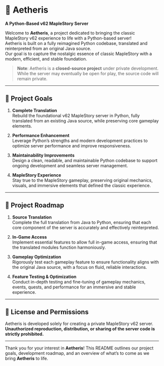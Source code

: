 # 🌌 Aetheris  
**A Python-Based v62 MapleStory Server**

Welcome to **Aetheris**, a project dedicated to bringing the classic MapleStory v62 experience to life with a Python-based server!  
Aetheris is built on a fully reimagined Python codebase, translated and reinterpreted from an original Java source.  
Our goal is to capture the nostalgic essence of classic MapleStory with a modern, efficient, and stable foundation.

> **Note**: Aetheris is a **closed-source project** under private development.  
> While the server may eventually be open for play, the source code will remain private.

---

## 🌟 Project Goals

1. **Complete Translation**  
   Rebuild the foundational v62 MapleStory server in Python, fully translated from an existing Java source, while preserving core gameplay elements.

2. **Performance Enhancement**  
   Leverage Python’s strengths and modern development practices to optimize server performance and improve responsiveness.

3. **Maintainability Improvements**  
   Design a clean, readable, and maintainable Python codebase to support ongoing development and seamless server management.

4. **MapleStory Experience**  
   Stay true to the MapleStory gameplay, preserving original mechanics, visuals, and immersive elements that defined the classic experience.

---

## 📅 Project Roadmap

1. **Source Translation**  
   Complete the full translation from Java to Python, ensuring that each core component of the server is accurately and effectively reinterpreted.

2. **In-Game Access**  
   Implement essential features to allow full in-game access, ensuring that the translated modules function harmoniously.

3. **Gameplay Optimization**  
   Rigorously test each gameplay feature to ensure functionality aligns with the original Java source, with a focus on fluid, reliable interactions.

4. **Feature Testing & Optimization**  
   Conduct in-depth testing and fine-tuning of gameplay mechanics, events, quests, and performance for an immersive and stable experience.

---

## 📄 License and Permissions

Aetheris is developed solely for creating a private MapleStory v62 server.  
**Unauthorized reproduction, distribution, or sharing of the server code is strictly prohibited.**

---

Thank you for your interest in **Aetheris**! This README outlines our project goals, development roadmap, and an overview of what’s to come as we bring **Aetheris** to life.
